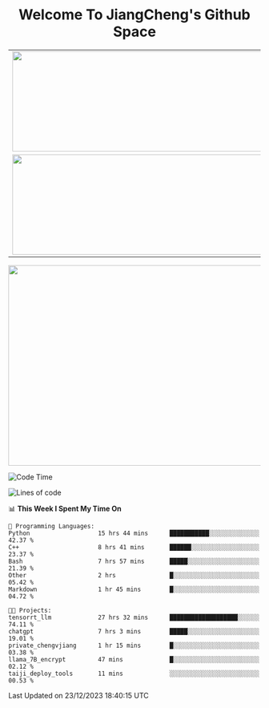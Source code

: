 <h1 align="center">Welcome To JiangCheng's Github Space</h1>

<table align="center" frame="void" rules="none" >
  <tr>
    <td>
      <div align="center"> <img height="200px" width="500px"  src="https://github-readme-stats.vercel.app/api?username=thisjiang&hide_title=true&hide_border=true&layout=compact&show_icons=trueline_height=21&text_color=000&icon_color=000&bg_color=0,ea6161,ffc64d,fffc4d,52fa5a&theme=graywhite" /> </div>
    </td>
    <td>
      <div align="center"> <img height="200px" width="500px" src="https://github-readme-stats.vercel.app/api/top-langs/?username=thisjiang&hide_title=true&hide_border=true&layout=compact&langs_count=6&text_color=000&icon_color=fff&bg_color=0,52fa5a,4dfcff,c64dff&theme=graywhite" /> </div>
    </td>
  </tr>
  <tr>
    <td>
      <div align="center"> <img height="200px" width="500px" src="https://github-readme-streak-stats.herokuapp.com/?user=thisjiang&hide_title=true&hide_border=true&layout=compact&langs_count=6" /> </div>
    </td>
    <td>
      <div align="center"> 
      <a href="https://github.com/" target="_blank"><img style="margin: 10px" src="https://profilinator.rishav.dev/skills-assets/git-scm-icon.svg" alt="Git" height="50" /></a>  
      <a href="https://www.linux.org/" target="_blank"><img style="margin: 10px" src="https://profilinator.rishav.dev/skills-assets/linux-original.svg" alt="Linux" height="50" /></a>  
      <a href="https://www.gnu.org/software/bash/" target="_blank"><img style="margin: 10px" src="https://profilinator.rishav.dev/skills-assets/gnu_bash-icon.svg" alt="Bash" height="50" /></a>  
      </div>
    </td>
  </tr>
</table>

<div align="center"> <img height="400px" width="1000px" src="https://github-readme-activity-graph.cyclic.app/graph?username=thisjiang&theme=react&hide_title=true&hide_border=true&layout=compact&langs_count=6" /> </div></td>

<!--START_SECTION:waka-->
![Code Time](http://img.shields.io/badge/Code%20Time-680%20hrs%2049%20mins-blue)

![Lines of code](https://img.shields.io/badge/From%20Hello%20World%20I%27ve%20Written-444.8%20thousand%20lines%20of%20code-blue)

📊 **This Week I Spent My Time On** 

```text
💬 Programming Languages: 
Python                   15 hrs 44 mins      ███████████░░░░░░░░░░░░░░   42.37 % 
C++                      8 hrs 41 mins       ██████░░░░░░░░░░░░░░░░░░░   23.37 % 
Bash                     7 hrs 57 mins       █████░░░░░░░░░░░░░░░░░░░░   21.39 % 
Other                    2 hrs               █░░░░░░░░░░░░░░░░░░░░░░░░   05.42 % 
Markdown                 1 hr 45 mins        █░░░░░░░░░░░░░░░░░░░░░░░░   04.72 % 

🐱‍💻 Projects: 
tensorrt_llm             27 hrs 32 mins      ███████████████████░░░░░░   74.11 % 
chatgpt                  7 hrs 3 mins        █████░░░░░░░░░░░░░░░░░░░░   19.01 % 
private_chengvjiang      1 hr 15 mins        █░░░░░░░░░░░░░░░░░░░░░░░░   03.38 % 
llama_7B_encrypt         47 mins             █░░░░░░░░░░░░░░░░░░░░░░░░   02.12 % 
taiji_deploy_tools       11 mins             ░░░░░░░░░░░░░░░░░░░░░░░░░   00.53 % 
```


 Last Updated on 23/12/2023 18:40:15 UTC
<!--END_SECTION:waka-->
